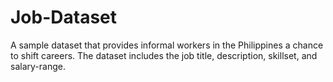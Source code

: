 # Job-Dataset

A sample dataset that provides informal workers in the Philippines a chance to shift careers. The dataset includes the job title, description, skillset, and salary-range.
